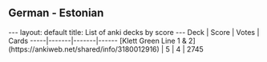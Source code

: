 <h2>German  -  Estonian</h2>
---
layout: default
title: List of anki decks by score
---
Deck | Score | Votes | Cards
-----|-------|-------|------
[Klett Green Line 1 & 2](https://ankiweb.net/shared/info/3180012916) | 5 | 4 | 2745
